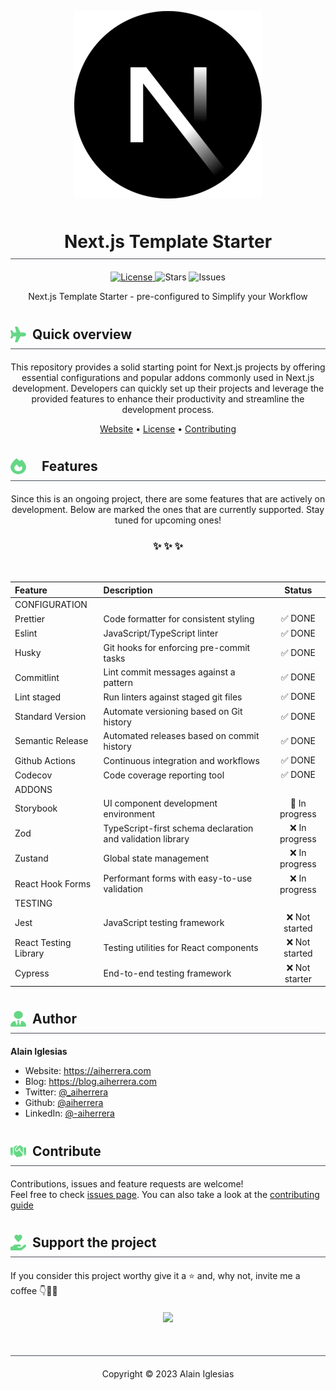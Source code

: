 <!-- logo -->
<p align="center">
  <img width='300' src="public/readme/logo.png">
</p>
<!-- title -->
<h1 align="center" style="display:flex;justify-content:center;align-items:center;width:100%;gap:10px;padding:10px 0;margin-bottom:20px;border-bottom:1px solid #4a4f57">
    Next.js Template Starter
</h1>
<!-- brief description -->
<p align="center">
  <a href="#" target="_blank">
    <img alt="License" src="https://img.shields.io/github/license/aiherrera/next-template-starter?style=flat-square&labelColor=343b41.svg"/>
  </a>
  <img alt="Stars" src="https://img.shields.io/github/stars/aiherrera/next-template-starter?style=flat-square&labelColor=343b41.svg"/>
  <img alt="Issues" src="https://img.shields.io/github/followers/aiherrera?style=flat-square&labelColor=343b41.svg"/>  
  
  <p align="center">Next.js Template Starter - pre-configured to Simplify your Workflow</p>
</p>

<h2 style="display:flex;align-items:center;gap:10px;padding:10px 0;margin-bottom:20px;border-bottom:1px solid #4a4f57">
  <img width="25" height="25" style="flex" src="public/readme/overview.svg" />
  <span>Quick overview</span>
</h2>

<p align="center">This repository provides a solid starting point for Next.js projects by offering essential configurations and popular addons commonly used in Next.js development. Developers can quickly set up their projects and leverage the provided features to enhance their productivity and streamline the development process.</p>

<p align="center">
  <a href="#">Website</a> •
  <a href="LICENSE">License</a> •
  <a href="CONTRIBUTING.md">Contributing</a>
</p>

<h2 style="display:flex;align-items:center;gap:10px;padding:10px 0;margin-bottom:20px;border-bottom:1px solid #4a4f57">
  <img width="25" height="25" style="flex" src="public/readme/features.svg" />&nbsp;
  <span>Features</span>
</h2>

<p align="center">Since this is an ongoing project, there are some features that are actively on development. Below are marked the ones that are currently supported. Stay tuned for upcoming ones!</p>

<h3 align="center">✨ ✨ ✨</h3>

<div align="center">
<br>

| Feature              | Description                                                      | Status          |
|:---------------------|:---------------------------------------------------------------- |:--------------: |
| CONFIGURATION                                                                                             |
| Prettier             | Code formatter for consistent styling                             | ✅ DONE        |
| Eslint               | JavaScript/TypeScript linter                                      | ✅ DONE        |
| Husky                | Git hooks for enforcing pre-commit tasks                          | ✅ DONE        |
| Commitlint           | Lint commit messages against a pattern                            | ✅ DONE        |
| Lint staged          | Run linters against staged git files                              | ✅ DONE        |
| Standard Version     | Automate versioning based on Git history                          | ✅ DONE        |
| Semantic Release     | Automated releases based on commit history                        | ✅ DONE        |
| Github Actions       | Continuous integration and workflows                              | ✅ DONE        |
| Codecov              | Code coverage reporting tool                                      | ✅ DONE        |
| ADDONS                                                                                                    |
| Storybook            | UI component development environment                              | 🚧 In progress |
| Zod                  | TypeScript-first schema declaration and validation library        | ❌ In progress |
| Zustand              | Global state management                                           | ❌ In progress |
| React Hook Forms     | Performant forms with easy-to-use validation                      | ❌ In progress |
| TESTING                                                                                                   |
| Jest                 | JavaScript testing framework                                      | ❌ Not started |
| React Testing Library| Testing utilities for React components                            | ❌ Not started |
| Cypress              | End-to-end testing framework                                      | ❌ Not starter |

</div> 


<h2 style="display:flex;align-items:center;gap:10px;padding:10px 0;margin-bottom:20px;border-bottom:1px solid #4a4f57">
  <img width="25" height="25" style="flex" src="public/readme/author.svg" />
  <span>Author</span>
</h2>

**Alain Iglesias**

- Website: https://aiherrera.com
- Blog: https://blog.aiherrera.com
- Twitter: [@\_aiherrera](https://twitter.com/_aiherrera)
- Github: [@aiherrera](https://github.com/aiherrera)
- LinkedIn: [@-aiherrera](https://linkedin.com/in/-aiherrera)

<h2 style="display:flex;align-items:center;gap:10px;padding:10px 0;margin-bottom:20px;border-bottom:1px solid #4a4f57">
  <img width="25" height="25" style="flex" src="public/readme/contribute.svg" />
  <span>Contribute</span>
</h2>

Contributions, issues and feature requests are welcome!<br />Feel free to check [issues page](https://github.com/aiherrera/next-template-starter/issues). You can also take a look at the [contributing guide](https://github.com/aiherrera/next-template-starter/blob/master/CONTRIBUTING.md)

<h2 style="display:flex;align-items:center;gap:10px;padding:10px 0;margin-bottom:20px;border-bottom:1px solid #4a4f57">
  <img width="25" height="25" style="flex" src="public/readme/support.svg" />
  <span>Support the project</span>
</h2>

<p style="margin-bottom:20px">If you consider this project worthy give it a ⭐️ and, why not, invite me a coffee 👇🤘🫶</p>

<p align="center">
  <a href="https://www.buymeacoffee.com/aiherrera" target="_blank">
    <img src="https://img.buymeacoffee.com/button-api/?text=Buy me a coffee&emoji=&slug=aiherrera&button_colour=5F7FFF&font_colour=ffffff&font_family=Lato&outline_colour=000000&coffee_colour=FFDD00" />
  </a>
</p>

<h2 style="display:flex;justify-content:center;align-items:center;gap:10px;padding:10px 0;margin-bottom:20px;border-bottom:1px solid #4a4f57"></h2>
<p align="center">Copyright © 2023 Alain Iglesias</p>
